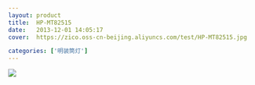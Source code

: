 ```yaml
---
layout: product
title:  HP-MT82515
date:   2013-12-01 14:05:17
cover:	https://zico.oss-cn-beijing.aliyuncs.com/test/HP-MT82515.jpg

categories: ['明装筒灯']
---
```


![](https://zico.oss-cn-beijing.aliyuncs.com/test/0kv16.png)